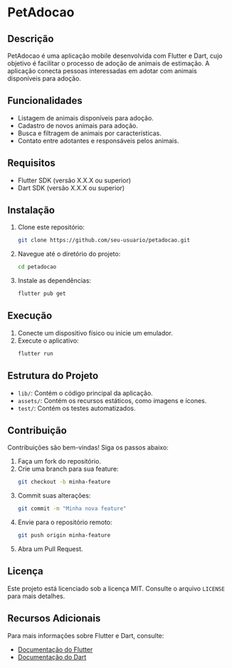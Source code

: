 # PetAdocao

## Descrição
PetAdocao é uma aplicação mobile desenvolvida com Flutter e Dart, cujo objetivo é facilitar o processo de adoção de animais de estimação. A aplicação conecta pessoas interessadas em adotar com animais disponíveis para adoção.

## Funcionalidades
- Listagem de animais disponíveis para adoção.
- Cadastro de novos animais para adoção.
- Busca e filtragem de animais por características.
- Contato entre adotantes e responsáveis pelos animais.

## Requisitos
- Flutter SDK (versão X.X.X ou superior)
- Dart SDK (versão X.X.X ou superior)

## Instalação
1. Clone este repositório:
   ```bash
   git clone https://github.com/seu-usuario/petadocao.git
   ```
2. Navegue até o diretório do projeto:
   ```bash
   cd petadocao
   ```
3. Instale as dependências:
   ```bash
   flutter pub get
   ```

## Execução
1. Conecte um dispositivo físico ou inicie um emulador.
2. Execute o aplicativo:
   ```bash
   flutter run
   ```

## Estrutura do Projeto
- `lib/`: Contém o código principal da aplicação.
- `assets/`: Contém os recursos estáticos, como imagens e ícones.
- `test/`: Contém os testes automatizados.

## Contribuição
Contribuições são bem-vindas! Siga os passos abaixo:
1. Faça um fork do repositório.
2. Crie uma branch para sua feature:
   ```bash
   git checkout -b minha-feature
   ```
3. Commit suas alterações:
   ```bash
   git commit -m "Minha nova feature"
   ```
4. Envie para o repositório remoto:
   ```bash
   git push origin minha-feature
   ```
5. Abra um Pull Request.

## Licença
Este projeto está licenciado sob a licença MIT. Consulte o arquivo `LICENSE` para mais detalhes.

## Recursos Adicionais
Para mais informações sobre Flutter e Dart, consulte:
- [Documentação do Flutter](https://docs.flutter.dev/)
- [Documentação do Dart](https://dart.dev/)
